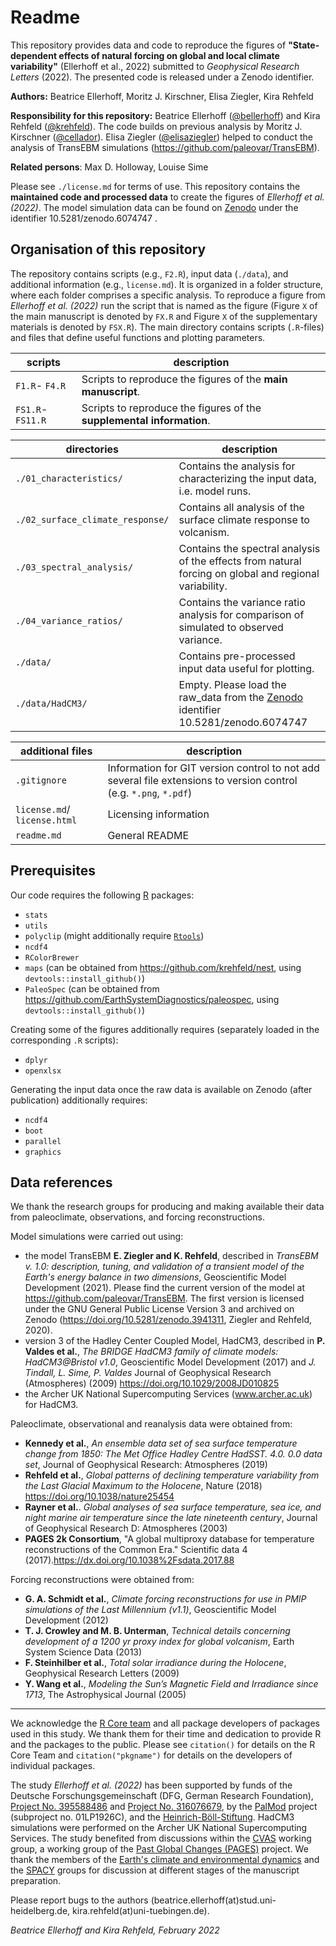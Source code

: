 # Readme

This repository provides data and code to reproduce the figures of **"State-dependent effects of natural forcing on global and local climate variability"** (Ellerhoff et al., 2022) submitted to *Geophysical Research Letters* (2022). The presented code is released under a Zenodo identifier.

**Authors:** Beatrice Ellerhoff, Moritz J. Kirschner, Elisa Ziegler, Kira Rehfeld

**Responsibility for this repository:** Beatrice Ellerhoff ([@bellerhoff](https://github.com/bellerhoff)) and Kira Rehfeld ([@krehfeld](https://github.com/krehfeld)). The code builds on previous analysis by Moritz J. Kirschner ([@cellador](https://github.com/cellador)). Elisa Ziegler ([@elisaziegler](https://github.com/elisaziegler)) helped to conduct the analysis of TransEBM simulations (https://github.com/paleovar/TransEBM). 

**Related persons**: Max D. Holloway, Louise Sime

Please see `./license.md` for terms of use. This repository contains the **maintained code and processed data** to create the figures of *Ellerhoff et al. (2022)*. The model simulation data can be found on [Zenodo](https://doi.org/10.5281/zenodo.6074747) under the identifier 10.5281/zenodo.6074747 . 

## Organisation of this repository

The repository contains scripts (e.g., `F2.R`), input data (`./data`), and additional information (e.g., `license.md`). It is organized in a folder structure, where each folder comprises a specific analysis. To reproduce a figure from *Ellerhoff et al. (2022)* run the script that is named as the figure (Figure `X` of the main manuscript is denoted by `FX.R` and Figure `X` of the supplementary materials is denoted by `FSX.R`). The main directory contains  scripts (`.R`-files) and files that define useful functions and plotting parameters.

scripts | description
---- | ----------
`F1.R`- `F4.R` | Scripts to reproduce the figures of the **main manuscript**.
`FS1.R`- `FS11.R`| Scripts to reproduce the figures of the **supplemental information**.

directories | description
---- | ----------
`./01_characteristics/` | Contains the analysis for characterizing the input data, i.e. model runs.  
`./02_surface_climate_response/` | Contains all analysis of the surface climate response to volcanism.
`./03_spectral_analysis/` | Contains the spectral analysis of the effects from natural forcing on global and regional variability. 
`./04_variance_ratios/` | Contains the variance ratio analysis for comparison of simulated to observed variance.
`./data/` | Contains pre-processed input data useful for plotting. 
`./data/HadCM3/` | Empty. Please load the raw_data from the [Zenodo](https://doi.org/10.5281/zenodo.6074747) identifier 10.5281/zenodo.6074747 

additional files | description
---- | ----------
`.gitignore` | Information for GIT version control to not add several file extensions to version control (e.g. `*.png`, `*.pdf`)
`license.md`/ `license.html` | Licensing information
`readme.md` | General README

## Prerequisites

Our code requires the following [R](https://www.r-project.org/) packages:

- `stats`
- `utils`
- `polyclip` (might additionally require [`Rtools`](https://cran.r-project.org/))
- `ncdf4`
- `RColorBrewer`
- `maps` (can be obtained from https://github.com/krehfeld/nest, using `devtools::install_github()`)
- `PaleoSpec` (can be obtained from https://github.com/EarthSystemDiagnostics/paleospec, using `devtools::install_github()`)

Creating some of the figures additionally requires (separately loaded in the corresponding `.R` scripts):

- `dplyr`
- `openxlsx`

Generating the input data once the raw data is available on Zenodo (after publication) additionally requires:

- `ncdf4`
- `boot`
- `parallel`
- `graphics`

## Data references

We thank the research groups for producing and making available their data from paleoclimate, observations, and forcing reconstructions.

Model simulations were carried out using:
- the model TransEBM **E. Ziegler and K. Rehfeld**, described in *TransEBM v. 1.0: description, tuning, and validation of a transient model of the Earth's energy balance in two dimensions*, Geoscientific Model Development (2021). Please find the current version of the model at https://github.com/paleovar/TransEBM. The first version is licensed under the GNU General Public License Version 3 and archived on Zenodo (https://doi.org/10.5281/zenodo.3941311, Ziegler and Rehfeld, 2020).
- version 3 of the Hadley Center Coupled Model, HadCM3, described in **P. Valdes et al.**, *The BRIDGE HadCM3 family of climate models: HadCM3@Bristol v1.0*, Geoscientific Model Development (2017) and *J. Tindall, L. Sime, P. Valdes* Journal of Geophysical Research (Atmospheres) (2009) https://doi.org/10.1029/2008JD010825
- the Archer UK National Supercomputing Services (www.archer.ac.uk) for HadCM3.

Paleoclimate, observational and reanalysis data were obtained from:

- **Kennedy et al.**, *An ensemble data set of sea surface temperature change from 1850: The Met Office Hadley Centre HadSST. 4.0. 0.0 data set*, Journal of Geophysical Research: Atmospheres (2019)
- **Rehfeld et al.**, *Global patterns of declining temperature variability from the Last Glacial Maximum to the Holocene*, Nature (2018) https://doi.org/10.1038/nature25454
- **Rayner et al.**. *Global analyses of sea surface temperature, sea ice, and night marine air temperature since the late nineteenth century*, Journal of Geophysical Research D: Atmospheres (2003)
- **PAGES 2k Consortium**, "A global multiproxy database for temperature reconstructions of the Common Era." Scientific data 4 (2017).https://dx.doi.org/10.1038%2Fsdata.2017.88

Forcing reconstructions were obtained from:
- **G. A. Schmidt et al.**, *Climate forcing reconstructions for use in PMIP simulations of the Last Millennium (v1.1)*, Geoscientific Model Development (2012)
- **T. J. Crowley and M. B. Unterman**, *Technical details concerning development of a 1200 yr proxy index for global volcanism*, Earth System Science Data (2013)
- **F. Steinhilber et al.**, *Total solar irradiance during the Holocene*, Geophysical Research Letters (2009)
- **Y. Wang et al.**, *Modeling the Sun’s Magnetic Field and Irradiance since 1713*, The Astrophysical Journal (2005)

---
We acknowledge the [R Core team](https://www.R-project.org/) and all package developers of packages used in this study. We thank them for their time and dedication to provide R and the packages to the public. Please see `citation()` for details on the R Core Team and `citation("pkgname")` for details on the developers of individual packages.

The study *Ellerhoff et al. (2022)* has been supported by funds of the Deutsche Forschungsgemeinschaft (DFG, German Research Foundation), [Project No. 395588486](https://gepris.dfg.de/gepris/projekt/395588486?context=projekt&task=showDetail&id=395588486&) and [Project No. 316076679](https://gepris.dfg.de/gepris/projekt/316076679?context=projekt&task=showDetail&id=316076679&), by the [PalMod](https://www.palmod.de/) project (subproject no. 01LP1926C), and the [Heinrich-Böll-Stiftung](https://boell.de/). HadCM3 simulations were performed on the Archer UK National Supercomputing Services. The study benefited from discussions within the [CVAS](https://pastglobalchanges.org/science/wg/cvas/intro) working group, a working group of the [Past Global Changes (PAGES)](https://pastglobalchanges.org/pal) project. We thank the members of the [Earth's climate and environmental dynamics](https://www.iup.uni-heidelberg.de/en/research/paleoclimate-dynamics) and the [SPACY](https://uni-tuebingen.de/climatology/) groups for discussion at different stages of the manuscript preparation. 

Please report bugs to the authors (beatrice.ellerhoff(at)stud.uni-heidelberg.de, kira.rehfeld(at)uni-tuebingen.de).

*Beatrice Ellerhoff and Kira Rehfeld, February 2022*
